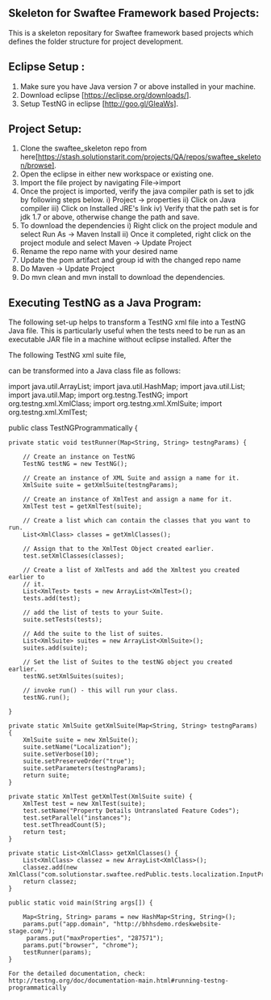 Skeleton for Swaftee Framework based Projects:
---------------------------------------------
This is a skeleton repositary for Swaftee framework based projects which defines the folder structure for project development. 


Eclipse Setup :
-------------

1. Make sure you have Java version 7 or above installed in your machine.
2. Download eclipse [https://eclipse.org/downloads/].
3. Setup TestNG in eclipse [http://goo.gl/GleaWs].


Project Setup:
-------------

1. Clone the swaftee_skeleton repo from here[https://stash.solutionstarit.com/projects/QA/repos/swaftee_skeleton/browse].
2. Open the eclipse in either new workspace or existing one. 
3. Import the file project by navigating File->import
4. Once the project is imported, verify the java compiler path is set to jdk by following steps below.
   i) Project -> properties
   ii) Click on Java compiler
   iii) Click on Installed JRE's link
   iv) Verify that the path set is for jdk 1.7 or above, otherwise change the path and save.
5. To download the dependencies
   i) Right click on the project module and select Run As -> Maven Install
   ii) Once it completed, right click on the project module and select Maven -> Update Project
6. Rename the repo name with your desired name
7. Update the pom artifact and group id with the changed repo name
8. Do Maven -> Update Project
9. Do mvn clean and mvn install to download the dependencies. 

Executing TestNG as a Java Program:
----------------------------------
The following set-up helps to transform a TestNG xml file into a TestNG Java file. This is particularly useful when the tests need to be run as an executable JAR file in a machine without eclipse installed.
After the

The following TestNG xml suite file,

<!DOCTYPE suite SYSTEM "http://testng.org/testng-1.0.dtd" >
<suite name="Localization" verbose="10" preserve-order="true">
	<parameter name="app.domain" value="http://bhhsdemo.rdeskwebsite-stage.com/" />
	<parameter name="maxProperties" value="287571" />
	<parameter name="browser" value="chrome" />
	<test name="Property Details Missing Feature Codes" parallel="instances"
		thread-count="5">
		<classes>
			<class
				name="com.solutionstar.swaftee.redPublic.tests.localization.InputPropsMissedTranslationsUsingChinese" />
		</classes>
	</test>
</suite>


can be transformed into a Java class file as follows:

import java.util.ArrayList;
import java.util.HashMap;
import java.util.List;
import java.util.Map;
import org.testng.TestNG;
import org.testng.xml.XmlClass;
import org.testng.xml.XmlSuite;
import org.testng.xml.XmlTest;

public class TestNGProgrammatically {

	private static void testRunner(Map<String, String> testngParams) {

		// Create an instance on TestNG
		TestNG testNG = new TestNG();

		// Create an instance of XML Suite and assign a name for it.
		XmlSuite suite = getXmlSuite(testngParams);

		// Create an instance of XmlTest and assign a name for it.
		XmlTest test = getXmlTest(suite);

		// Create a list which can contain the classes that you want to run.
		List<XmlClass> classes = getXmlClasses();

		// Assign that to the XmlTest Object created earlier.
		test.setXmlClasses(classes);

		// Create a list of XmlTests and add the Xmltest you created earlier to
		// it.
		List<XmlTest> tests = new ArrayList<XmlTest>();
		tests.add(test);

		// add the list of tests to your Suite.
		suite.setTests(tests);

		// Add the suite to the list of suites.
		List<XmlSuite> suites = new ArrayList<XmlSuite>();
		suites.add(suite);

		// Set the list of Suites to the testNG object you created earlier.
		testNG.setXmlSuites(suites);

		// invoke run() - this will run your class.
		testNG.run();

	}

	private static XmlSuite getXmlSuite(Map<String, String> testngParams) {
		XmlSuite suite = new XmlSuite();
		suite.setName("Localization");
		suite.setVerbose(10);
		suite.setPreserveOrder("true");
		suite.setParameters(testngParams);
		return suite;
	}

	private static XmlTest getXmlTest(XmlSuite suite) {
		XmlTest test = new XmlTest(suite);
		test.setName("Property Details Untranslated Feature Codes");
		test.setParallel("instances");
		test.setThreadCount(5);
		return test;
	}

	private static List<XmlClass> getXmlClasses() {
		List<XmlClass> classez = new ArrayList<XmlClass>();
		classez.add(new XmlClass("com.solutionstar.swaftee.redPublic.tests.localization.InputPropsMissedTranslationsUsingChinese"));
		return classez;
	}

	public static void main(String args[]) {

		Map<String, String> params = new HashMap<String, String>();
		params.put("app.domain", "http://bhhsdemo.rdeskwebsite-stage.com/");
		 params.put("maxProperties", "287571");
		params.put("browser", "chrome");
		testRunner(params);
	}
	
	For the detailed documentation, check: http://testng.org/doc/documentation-main.html#running-testng-programmatically
